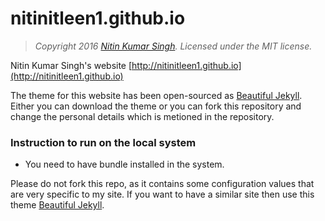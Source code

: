 # nitinitleen1.github.io

> *Copyright 2016 [Nitin Kumar Singh](http://nitinitleen1.github.io). Licensed under the MIT license.*

Nitin Kumar Singh's website [http://nitinitleen1.github.io](http://nitinitleen1.github.io)

The theme for this website has been open-sourced as [Beautiful Jekyll](http://deanattali.com/beautiful-jekyll/).
Either you can download the theme or you can fork this repository and change the personal details which is metioned in the repository.

### Instruction to run on the local system
* You need to have bundle installed in the system.


Please do not fork this repo, as it contains some configuration values that are very specific to my site. If you want to have a similar site then use this theme [Beautiful Jekyll](https://github.com/daattali/beautiful-jekyll).
